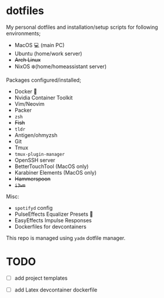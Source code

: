 # dotfiles

My personal dotfiles and installation/setup scripts for following environments;
- MacOS 💻 (main PC)
- Ubuntu (home/work server)
- ~~Arch Linux~~
- NixOS ❄️(home/homeassistant server)

Packages configured/installed;
- Docker 🐳
- Nvidia Container Toolkit
- Vim/Neovim
- Packer
- `zsh`
- ~~Fish~~
- `tldr`
- Antigen/ohmyzsh
- Git
- Tmux
- `tmux-plugin-manager`
- OpenSSH server
- BetterTouchTool (MacOS only)
- Karabiner Elements (MacOS only)
- ~~Hammerspoon~~
- ~~`i3wm`~~

Misc:
- `spotifyd` config
- PulseEffects Equalizer Presets 🎵
- EasyEffects Impulse Responses
- Dockerfiles for devcontainers

This repo is managed using `yadm` dotfile manager.

# TODO
- [ ] add project templates
- [ ] add Latex devcontainer dockerfile
  
